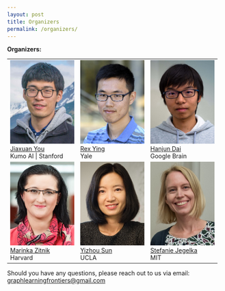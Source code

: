 ```yaml
---
layout: post
title: Organizers
permalink: /organizers/
---
```


**Organizers:**
<table>
  <tr>
    <td> 
      <img src="https://github.com/graph-learning/glfrontiers.github.io/blob/main/images/JiaxuanYou.jpg?raw=true"  alt="1" width = 150px height = 195px ><br />
      <a href="https://cs.stanford.edu/~jiaxuan/">Jiaxuan You</a><br />
      Kumo AI | Stanford
    </td>
    <td> 
      <img src="https://github.com/graph-learning/glfrontiers.github.io/blob/main/images/RexYing.jpg?raw=true"  alt="1" width = 150px height = 195px ><br />
      <a href="https://cs.stanford.edu/~rexy/">Rex Ying</a><br />
      Yale
    </td>
    <td> 
      <img src="https://github.com/graph-learning/glfrontiers.github.io/blob/main/images/HanjunDai.jpg?raw=true"  alt="1" width = 150px height = 195px ><br />
      <a href="https://hanjun-dai.github.io/">Hanjun Dai</a><br />
      Google Brain
    </td>
  </tr>
  <tr>
    <td> 
      <img src="https://github.com/graph-learning/glfrontiers.github.io/blob/main/images/MarinkaZitnik.jpg?raw=true"  alt="1" width = 150px height = 195px ><br />
      <a href="https://zitniklab.hms.harvard.edu/">Marinka Zitnik</a><br />
      Harvard
    </td>
    <td> 
      <img src="https://github.com/graph-learning/glfrontiers.github.io/blob/main/images/YizhouSun.jpg?raw=true"  alt="1" width = 150px height = 195px ><br />
      <a href="https://web.cs.ucla.edu/~yzsun/">Yizhou Sun</a><br />
      UCLA
    </td>
        <td> 
      <img src="https://github.com/graph-learning/glfrontiers.github.io/blob/main/images/StefanieJegelka.jpg?raw=true"  alt="1" width = 150px height = 195px ><br />
      <a href="https://people.csail.mit.edu/stefje/">Stefanie Jegelka</a><br />
      MIT
    </td>
  </tr> 
</table>


Should you have any questions, please reach out to us via email:<br>
[graphlearningfrontiers@gmail.com
](mailto:graphlearningfrontiers@gmail.com)
